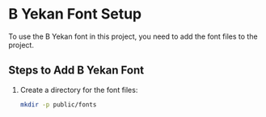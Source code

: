 # B Yekan Font Setup

To use the B Yekan font in this project, you need to add the font files to the project.

## Steps to Add B Yekan Font

1. Create a directory for the font files:
   ```bash
   mkdir -p public/fonts


